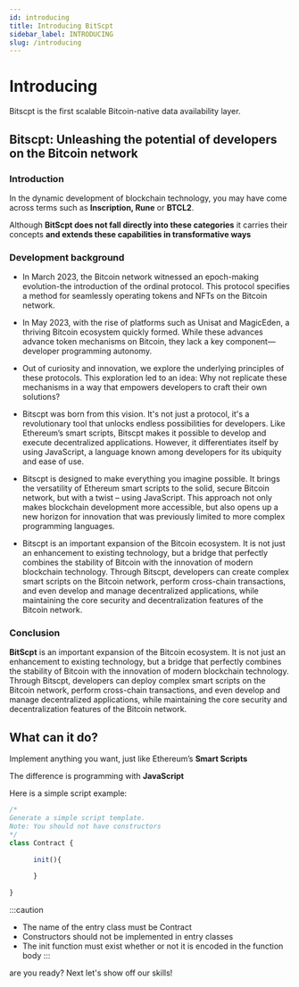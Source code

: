```yaml
---
id: introducing 
title: Introducing BitScpt
sidebar_label: INTRODUCING 
slug: /introducing
---
```

 
# Introducing

Bitscpt is the first scalable Bitcoin-native data availability layer.

## Bitscpt: Unleashing the potential of developers on the Bitcoin network

### Introduction

In the dynamic development of blockchain technology, you may have come across terms such as **Inscription, Rune** or **BTCL2**.

Although **BitScpt does not fall directly into these categories** it carries their concepts **and extends these capabilities in transformative ways**

### Development background

- In March 2023, the Bitcoin network witnessed an epoch-making evolution-the introduction of the ordinal protocol. This protocol specifies a method for seamlessly operating tokens and NFTs on the Bitcoin network.
- In May 2023, with the rise of platforms such as Unisat and MagicEden, a thriving Bitcoin ecosystem quickly formed. While these advances advance token mechanisms on Bitcoin, they lack a key component—developer programming autonomy.

- Out of curiosity and innovation, we explore the underlying principles of these protocols. This exploration led to an idea: Why not replicate these mechanisms in a way that empowers developers to craft their own solutions?
- Bitscpt was born from this vision. It's not just a protocol, it's a revolutionary tool that unlocks endless possibilities for developers. Like Ethereum’s smart scripts, Bitscpt makes it possible to develop and execute decentralized applications. However, it differentiates itself by using JavaScript, a language known among developers for its ubiquity and ease of use.
- Bitscpt is designed to make everything you imagine possible. It brings the versatility of Ethereum smart scripts to the solid, secure Bitcoin network, but with a twist – using JavaScript. This approach not only makes blockchain development more accessible, but also opens up a new horizon for innovation that was previously limited to more complex programming languages.
- Bitscpt is an important expansion of the Bitcoin ecosystem. It is not just an enhancement to existing technology, but a bridge that perfectly combines the stability of Bitcoin with the innovation of modern blockchain technology. Through Bitscpt, developers can create complex smart scripts on the Bitcoin network, perform cross-chain transactions, and even develop and manage decentralized applications, while maintaining the core security and decentralization features of the Bitcoin network.


### Conclusion

  **BitScpt** is an important expansion of the Bitcoin ecosystem. It is not just an enhancement to existing technology, but a bridge that perfectly combines the stability of Bitcoin with the innovation of modern blockchain technology. Through Bitscpt, developers can deploy complex smart scripts on the Bitcoin network, perform cross-chain transactions, and even develop and manage decentralized applications, while maintaining the core security and decentralization features of the Bitcoin network.

## What can it do?

Implement anything you want, just like Ethereum’s **Smart Scripts**

The difference is programming with **JavaScript**

Here is a simple script example:
```javascript
/*
Generate a simple script template.
Note: You should not have constructors
*/
class Contract {
	
      init(){
        
      }
	
}
```
:::caution
- The name of the entry class must be Contract
- Constructors should not be implemented in entry classes
- The init function must exist whether or not it is encoded in the function body
:::

are you ready? Next let's show off our skills!